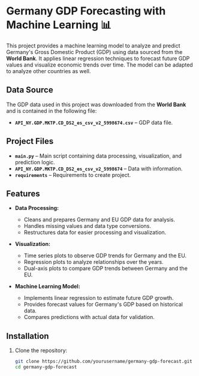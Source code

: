 # Germany GDP Forecasting with Machine Learning 📊  

This project provides a machine learning model to analyze and predict Germany's Gross Domestic Product (GDP) using data sourced from the **World Bank**. It applies linear regression techniques to forecast future GDP values and visualize economic trends over time. The model can be adapted to analyze other countries as well.  

## Data Source  
The GDP data used in this project was downloaded from the **World Bank** and is contained in the following file:  
- **`API_NY.GDP.MKTP.CD_DS2_es_csv_v2_5998674.csv`** – GDP data file.  

## Project Files  
- **`main.py`** – Main script containing data processing, visualization, and prediction logic.  
- **`API_NY.GDP.MKTP.CD_DS2_es_csv_v2_5998674`** – Data with information.  
- **`requirements`** – Requirements to create project.  

## Features  
- **Data Processing:**  
  - Cleans and prepares Germany and EU GDP data for analysis.  
  - Handles missing values and data type conversions.  
  - Restructures data for easier processing and visualization.  

- **Visualization:**  
  - Time series plots to observe GDP trends for Germany and the EU.  
  - Regression plots to analyze relationships over the years.  
  - Dual-axis plots to compare GDP trends between Germany and the EU.  

- **Machine Learning Model:**  
  - Implements linear regression to estimate future GDP growth.  
  - Provides forecast values for Germany's GDP based on historical data.  
  - Compares predictions with actual data for validation.  

## Installation  

1. Clone the repository:  
   ```bash
   git clone https://github.com/yourusername/germany-gdp-forecast.git
   cd germany-gdp-forecast
